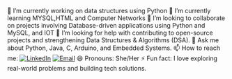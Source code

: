 🔭 I’m currently working on data structures using Python
🌱 I’m currently learning MYSQL,HTML and Computer Networks
👯 I’m looking to collaborate on projects involving Database-driven applications using Python and MySQL, and IOT
🤔 I’m looking for help with contributing to open-source projects and strengthening Data Structures & Algorithms (DSA).
💬 Ask me about Python, Java, C, Arduino, and Embedded Systems.
📫 How to reach me: 
[![LinkedIn](https://img.shields.io/badge/LinkedIn-0A66C2?logo=linkedin&logoColor=white&style=for-the-badge)](https://www.linkedin.com/in/domala-varsha-9036aa28a/) 
[![Email](https://img.shields.io/badge/Email-D14836?logo=gmail&logoColor=white&style=for-the-badge)](mailto:domalavarsha1@gmail.com)
😄 Pronouns: She/Her
⚡ Fun fact: I love exploring real-world problems and building tech solutions.
